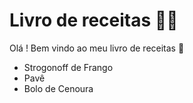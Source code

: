 # Livro de receitas :man_cook:

Olá ! Bem vindo ao meu livro de receitas :wave:

- Strogonoff de Frango
- Pavê
- Bolo de Cenoura
